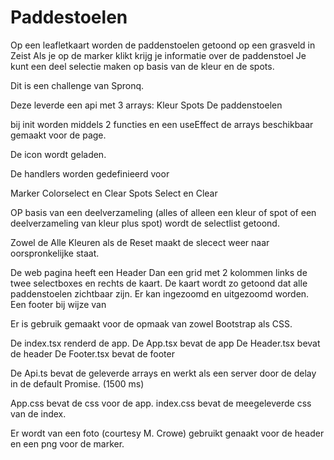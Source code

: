 # Paddestoelen
Op een leafletkaart worden de paddenstoelen getoond op een grasveld in Zeist
Als je op de marker klikt krijg je informatie over de paddenstoel
Je kunt een deel selectie maken op basis van de kleur en de spots. 

Dit is een challenge van Spronq.

Deze leverde een api met 3 arrays:
Kleur 
Spots
De paddenstoelen


bij init worden middels 2 functies en een useEffect
de arrays beschikbaar gemaakt voor de page.

De icon wordt geladen.

De handlers worden gedefinieerd voor

Marker 
Colorselect en Clear
Spots Select en Clear

OP basis van een deelverzameling (alles of alleen een kleur of spot
of een deelverzameling van kleur plus spot) wordt de selectlist getoond.

Zowel de Alle Kleuren als de Reset maakt de slecect weer naar oorspronkelijke staat.

De web pagina heeft een Header
Dan een grid met 2 kolommen links de twee selectboxes
en rechts de kaart. De kaart wordt zo getoond dat alle paddenstoelen zichtbaar zijn. Er kan ingezoomd en uitgezoomd worden. 
Een footer bij wijze van

Er is gebruik gemaakt voor de opmaak van zowel Bootstrap als CSS.

De index.tsx renderd de app.
De App.tsx bevat de app
De Header.tsx bevat de header
De Footer.tsx bevat de footer

De Api.ts bevat de geleverde arrays en werkt als een server door de delay in de 
default Promise. (1500 ms)

App.css bevat de css voor de app.
index.css bevat de meegeleverde css van de index.

Er wordt van een foto (courtesy M. Crowe)
gebruikt genaakt voor de header
en een png voor de marker.
